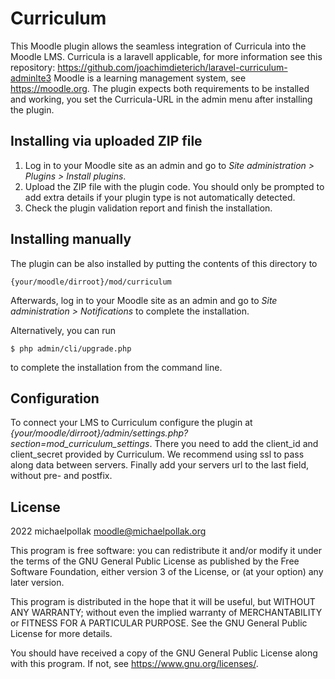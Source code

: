 # Curriculum #

This Moodle plugin allows the seamless integration of Curricula into the Moodle LMS.
Curricula is a laravell applicable, for more information see this repository: https://github.com/joachimdieterich/laravel-curriculum-adminlte3
Moodle is a learning management system, see https://moodle.org.
The plugin expects both requirements to be installed and working, you set the Curricula-URL in the admin menu after installing the plugin.

## Installing via uploaded ZIP file ##

1. Log in to your Moodle site as an admin and go to _Site administration >
   Plugins > Install plugins_.
2. Upload the ZIP file with the plugin code. You should only be prompted to add
   extra details if your plugin type is not automatically detected.
3. Check the plugin validation report and finish the installation.

## Installing manually ##

The plugin can be also installed by putting the contents of this directory to

    {your/moodle/dirroot}/mod/curriculum

Afterwards, log in to your Moodle site as an admin and go to _Site administration >
Notifications_ to complete the installation.

Alternatively, you can run

    $ php admin/cli/upgrade.php

to complete the installation from the command line.

## Configuration ##

To connect your LMS to Curriculum configure the plugin at _{your/moodle/dirroot}/admin/settings.php?section=mod_curriculum_settings_.
There you need to add the client_id and client_secret provided by Curriculum. We recommend using ssl to pass along data between servers.
Finally add your servers url to the last field, without pre- and postfix.

## License ##

2022 michaelpollak <moodle@michaelpollak.org>

This program is free software: you can redistribute it and/or modify it under
the terms of the GNU General Public License as published by the Free Software
Foundation, either version 3 of the License, or (at your option) any later
version.

This program is distributed in the hope that it will be useful, but WITHOUT ANY
WARRANTY; without even the implied warranty of MERCHANTABILITY or FITNESS FOR A
PARTICULAR PURPOSE.  See the GNU General Public License for more details.

You should have received a copy of the GNU General Public License along with
this program.  If not, see <https://www.gnu.org/licenses/>.

